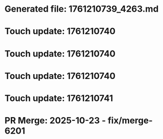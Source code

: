 # Generated file: 1761210739_4263.md

# Touch update: 1761210740

# Touch update: 1761210740

# Touch update: 1761210740

# Touch update: 1761210741

# PR Merge: 2025-10-23 - fix/merge-6201
